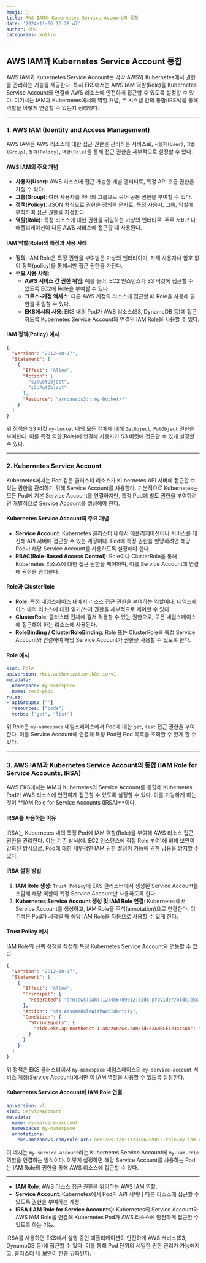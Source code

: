 ```yaml
---
emoji: 📖
title: AWS IAM과 Kubernetes Service Account의 통합
date: '2024-11-06 16:28:47'
author: 에디
categories: kotlin
---
```


## AWS IAM과 Kubernetes Service Account 통합

AWS IAM과 Kubernetes Service Account는 각각 AWS와 Kubernetes에서 권한을 관리하는 기능을 제공한다. 특히 EKS에서는 AWS IAM 역할(Role)을 Kubernetes Service Account와 연결해 AWS 리소스에 안전하게 접근할 수 있도록 설정할 수 있다. 여기서는 IAM과 Kubernetes에서의 역할 개념, 두 시스템 간의 통합(IRSA)을 통해 역할을 어떻게 연결할 수 있는지 정리했다.

---

### 1. AWS IAM (Identity and Access Management)
AWS IAM은 AWS 리소스에 대한 접근 권한을 관리하는 서비스로, `사용자(User)`, `그룹(Group)`, `정책(Policy)`, `역할(Role)`을 통해 접근 권한을 세부적으로 설정할 수 있다.

#### AWS IAM의 주요 개념
- **사용자(User)**: AWS 리소스에 접근 가능한 개별 엔터티로, 특정 API 호출 권한을 가질 수 있다.
- **그룹(Group)**: 여러 사용자를 하나의 그룹으로 묶어 공통 권한을 부여할 수 있다.
- **정책(Policy)**: JSON 형식으로 권한을 정의한 문서로, 특정 사용자, 그룹, 역할에 부착하여 접근 권한을 지정한다.
- **역할(Role)**: 특정 리소스에 대한 권한을 위임하는 가상의 엔터티로, 주로 서비스나 애플리케이션이 다른 AWS 서비스에 접근할 때 사용된다.

#### IAM 역할(Role)의 특징과 사용 사례
- **정의**: IAM Role은 특정 권한을 부여받은 가상의 엔터티이며, 자체 사용자나 암호 없이 정책(policy)을 통해서만 접근 권한을 가진다.
- **주요 사용 사례**:
  - **AWS 서비스 간 권한 위임**: 예를 들어, EC2 인스턴스가 S3 버킷에 접근할 수 있도록 EC2에 Role을 부여할 수 있다.
  - **크로스-계정 액세스**: 다른 AWS 계정의 리소스에 접근할 때 Role을 사용해 권한을 위임할 수 있다.
  - **EKS에서의 사용**: EKS 내의 Pod가 AWS 리소스(S3, DynamoDB 등)에 접근하도록 Kubernetes Service Account와 연결된 IAM Role을 사용할 수 있다.

#### IAM 정책(Policy) 예시
```json
{
  "Version": "2012-10-17",
  "Statement": [
    {
      "Effect": "Allow",
      "Action": [
        "s3:GetObject",
        "s3:PutObject"
      ],
      "Resource": "arn:aws:s3:::my-bucket/*"
    }
  ]
}
```
위 정책은 S3 버킷 `my-bucket` 내의 모든 객체에 대해 `GetObject`, `PutObject` 권한을 부여한다. 이를 특정 역할(Role)에 연결해 사용자가 S3 버킷에 접근할 수 있게 설정할 수 있다.

---

### 2. Kubernetes Service Account
Kubernetes에서는 Pod 같은 클러스터 리소스가 Kubernetes API 서버에 접근할 수 있는 권한을 관리하기 위해 Service Account를 사용한다. 기본적으로 Kubernetes는 모든 Pod에 기본 Service Account를 연결하지만, 특정 Pod에 별도 권한을 부여하려면 개별적으로 Service Account를 생성해야 한다.

#### Kubernetes Service Account의 주요 개념
- **Service Account**: Kubernetes 클러스터 내에서 애플리케이션이나 서비스를 대신해 API 서버에 접근할 수 있는 계정이다. Pod에 특정 권한을 할당하려면 해당 Pod가 해당 Service Account를 사용하도록 설정해야 한다.
- **RBAC(Role-Based Access Control)**: Role이나 ClusterRole을 통해 Kubernetes 리소스에 대한 접근 권한을 제어하며, 이를 Service Account에 연결해 권한을 관리한다.

#### Role과 ClusterRole
- **Role**: 특정 네임스페이스 내에서 리소스 접근 권한을 부여하는 역할이다. 네임스페이스 내의 리소스에 대한 읽기/쓰기 권한을 세부적으로 제어할 수 있다.
- **ClusterRole**: 클러스터 전체에 걸쳐 적용할 수 있는 권한으로, 모든 네임스페이스에 접근해야 하는 리소스에 사용된다.
- **RoleBinding / ClusterRoleBinding**: Role 또는 ClusterRole을 특정 Service Account와 연결하여 해당 Service Account가 권한을 사용할 수 있도록 한다.

#### Role 예시
```yaml
kind: Role
apiVersion: rbac.authorization.k8s.io/v1
metadata:
  namespace: my-namespace
  name: read-pods
rules:
- apiGroups: [""]
  resources: ["pods"]
  verbs: ["get", "list"]
```
위 Role은 `my-namespace` 네임스페이스에서 Pod에 대한 `get`, `list` 접근 권한을 부여한다. 이를 Service Account에 연결해 특정 Pod만 Pod 목록을 조회할 수 있게 할 수 있다.

---

### 3. AWS IAM과 Kubernetes Service Account의 통합 (IAM Role for Service Accounts, IRSA)
AWS EKS에서는 IAM과 Kubernetes의 Service Account를 통합해 Kubernetes Pod가 AWS 리소스에 안전하게 접근할 수 있도록 설정할 수 있다. 이를 가능하게 하는 것이 **IAM Role for Service Accounts (IRSA)**이다.

#### IRSA를 사용하는 이유
IRSA는 Kubernetes 내의 특정 Pod에 IAM 역할(Role)을 부여해 AWS 리소스 접근 권한을 관리한다. 이는 기존 방식(예: EC2 인스턴스에 직접 Role 부여)에 비해 보안이 강화된 방식으로, Pod에 대한 세부적인 IAM 권한 설정이 가능해 권한 남용을 방지할 수 있다.

#### IRSA 설정 방법
1. **IAM Role 생성**: `Trust Policy`에 EKS 클러스터에서 생성된 Service Account를 포함해 해당 역할이 특정 Service Account만 사용하도록 한다.
2. **Kubernetes Service Account 생성 및 IAM Role 연결**: Kubernetes에서 Service Account를 생성하고, IAM Role을 주석(annotation)으로 연결한다. 이 주석은 Pod가 시작될 때 해당 IAM Role을 자동으로 사용할 수 있게 한다.

#### Trust Policy 예시
IAM Role의 신뢰 정책을 작성해 특정 Kubernetes Service Account와 연동할 수 있다.
```json
{
  "Version": "2012-10-17",
  "Statement": [
    {
      "Effect": "Allow",
      "Principal": {
        "Federated": "arn:aws:iam::123456789012:oidc-provider/oidc.eks.ap-northeast-1.amazonaws.com/id/EXAMPLE1234"
      },
      "Action": "sts:AssumeRoleWithWebIdentity",
      "Condition": {
        "StringEquals": {
          "oidc.eks.ap-northeast-1.amazonaws.com/id/EXAMPLE1234:sub": "system:serviceaccount:my-namespace:my-service-account"
        }
      }
    }
  ]
}
```
위 정책은 EKS 클러스터에서 `my-namespace` 네임스페이스의 `my-service-account` 서비스 계정(Service Account)에서만 이 IAM 역할을 사용할 수 있도록 설정한다.

#### Kubernetes Service Account에 IAM Role 연결
```yaml
apiVersion: v1
kind: ServiceAccount
metadata:
  name: my-service-account
  namespace: my-namespace
  annotations:
    eks.amazonaws.com/role-arn: arn:aws:iam::123456789012:role/my-iam-role
```
이 예시는 `my-service-account`라는 Kubernetes Service Account에 `my-iam-role` 역할을 연결하는 방식이다. 이렇게 설정하면 해당 Service Account를 사용하는 Pod는 IAM Role의 권한을 통해 AWS 리소스에 접근할 수 있다.

---

- **IAM Role**: AWS 리소스 접근 권한을 위임하는 AWS IAM 역할.
- **Service Account**: Kubernetes에서 Pod가 API 서버나 다른 리소스에 접근할 수 있도록 권한을 부여하는 계정.
- **IRSA (IAM Role for Service Accounts)**: Kubernetes의 Service Account와 AWS IAM Role을 연결해 Kubernetes Pod가 AWS 리소스에 안전하게 접근할 수 있도록 하는 기능.

IRSA를 사용하면 EKS에서 실행 중인 애플리케이션이 안전하게 AWS 서비스(S3, DynamoDB 등)에 접근할 수 있다. 이를 통해 Pod 단위의 세밀한 권한 관리가 가능해지고, 클러스터 내 보안이 한층 강화된다.